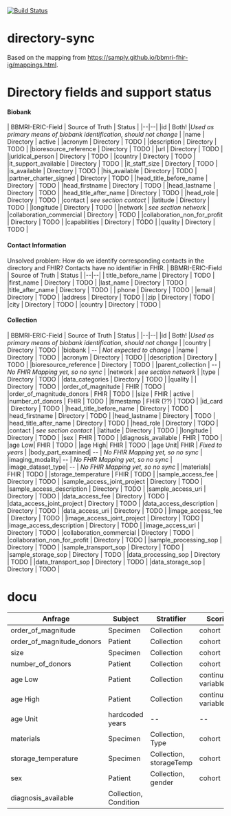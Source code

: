 [![Build Status](https://travis-ci.com/samply/directory-sync.svg?branch=master)](https://travis-ci.com/samply/directory-sync)

# directory-sync

Based on the mapping from https://samply.github.io/bbmri-fhir-ig/mappings.html.

# Directory fields and support status

#### Biobank

| BBMRI-ERIC-Field | Source of Truth | Status |
|--|--|
|id | Both! |*Used as primary means of biobank identification, should not change* |
|name | Directory | active |
|acronym | Directory | TODO |
|description | Directory | TODO |
|bioresource_reference | Directory | TODO |
|url | Directory | TODO |
|juridical_person | Directory | TODO |
|country | Directory | TODO |
|it_support_available | Directory | TODO |
|it_staff_size | Directory | TODO |
|is_available | Directory | TODO |
|his_available | Directory | TODO |
|partner_charter_signed | Directory | TODO |
|head_title_before_name | Directory | TODO |
|head_firstname | Directory | TODO |
|head_lastname | Directory | TODO |
|head_title_after_name | Directory | TODO |
|head_role | Directory | TODO |
|contact | *see section contact* |
|latitude | Directory | TODO |
|longitude | Directory | TODO |
|network | *see section network* |
|collaboration_commercial | Directory | TODO |
|collaboration_non_for_profit | Directory | TODO |
|capabilities | Directory | TODO |
|quality | Directory | TODO |

#### Contact Information
Unsolved problem: How do we identify corresponding contacts in the directory and FHIR? Contacts have no identifier in FHIR.
| BBMRI-ERIC-Field | Source of Truth | Status |
|--|--|
| title_before_name | Directory | TODO |
|first_name | Directory | TODO |
|last_name | Directory | TODO |
|title_after_name | Directory | TODO |
| phone | Directory | TODO |
|email | Directory | TODO |
|address | Directory | TODO |
|zip | Directory | TODO |
|city | Directory | TODO |
|country | Directory | TODO |

#### Collection

| BBMRI-ERIC-Field | Source of Truth | Status |
|--|--|
|id | Both! |*Used as primary means of biobank identification, should not change* |
|country | Directory | TODO |
|biobank | -- | *Not expected to change* |
|name | Directory | TODO |
|acronym | Directory | TODO |
|description | Directory | TODO |
|bioresource_reference | Directory | TODO |
|parent_collection | -- | *No FHIR Mapping yet, so no sync* |
|network | *see section network* |
|type |  Directory | TODO |
|data_categories |  Directory | TODO |
|quality | | Directory | TODO |
|order_of_magnitude | FHIR | TODO |
|order_of_magnitude_donors | FHIR | TODO |
|size | FHIR | active |
|number_of_donors | FHIR | TODO |
|timestamp | FHIR (??) | TODO |
|id_card | Directory | TODO |
|head_title_before_name | Directory | TODO |
|head_firstname | Directory | TODO |
|head_lastname | Directory | TODO |
|head_title_after_name | Directory | TODO |
|head_role | Directory | TODO |
|contact | *see section contact* |
|latitude | Directory | TODO |
|longitude | Directory | TODO |
|sex | FHIR | TODO |
|diagnosis_available | FHIR | TODO |
|age Low| FHIR | TODO |
|age High| FHIR | TODO |
|age Unit| FHIR | *Fixed to years* |
|body_part_examined| -- | *No FHIR Mapping yet, so no sync* |
|imaging_modality| -- | *No FHIR Mapping yet, so no sync* |
|image_dataset_type| -- | *No FHIR Mapping yet, so no sync* |
|materials| FHIR | TODO |
|storage_temperature | FHIR | TODO |
|sample_access_fee | Directory | TODO |
|sample_access_joint_project | Directory | TODO |
|sample_access_description | Directory | TODO |
|sample_access_uri | Directory | TODO |
|data_access_fee | Directory | TODO |
|data_access_joint_project | Directory | TODO |
|data_access_description | Directory | TODO |
|data_access_uri | Directory | TODO |
|image_access_fee | Directory | TODO |
|image_access_joint_project | Directory | TODO |
|image_access_description | Directory | TODO |
|image_access_uri | Directory | TODO |
|collaboration_commercial | Directory | TODO |
|collaboration_non_for_profit | Directory | TODO |
|sample_processing_sop | Directory | TODO |
|sample_transport_sop | Directory | TODO |
|sample_storage_sop | Directory | TODO |
|data_processing_sop | Directory | TODO |
|data_transport_sop | Directory | TODO |
|data_storage_sop | Directory | TODO |





# docu

| Anfrage | Subject | Stratifier | Scoring |
|---------|---------|------------|---------|
| order_of_magnitude | Specimen | Collection | cohort |
| order_of_magnitude_donors | Patient | Collection | cohort |
| size |  Specimen | Collection | cohort |
| number_of_donors | Patient | Collection | cohort |
| age Low| Patient | Collection |  continuous-variable |
| age High| Patient | Collection |  continuous-variable |
| age Unit| hardcoded years | -- | -- |
| materials| Specimen | Collection, Type | cohort |
| storage_temperature | Specimen | Collection, storageTemp | cohort |
| sex| Patient | Collection, gender | cohort |
| diagnosis_available| Collection, Condition |
